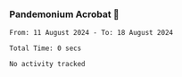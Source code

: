 ### Pandemonium Acrobat 🤸

<!--START_SECTION:waka-->

```all_time
From: 11 August 2024 - To: 18 August 2024

Total Time: 0 secs

No activity tracked
```

<!--END_SECTION:waka-->
